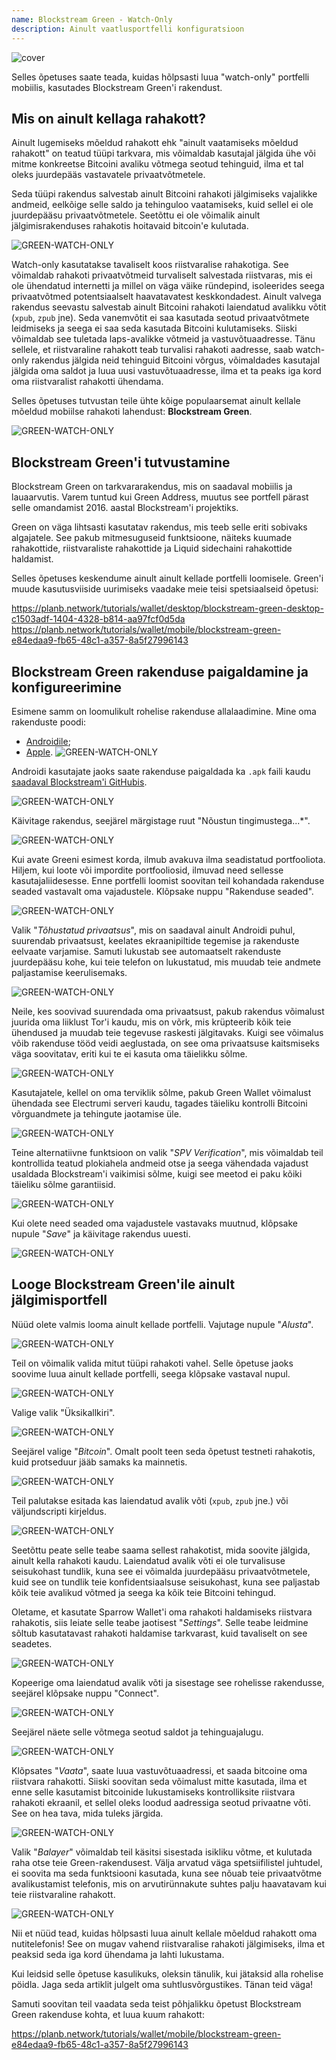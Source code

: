 ```yaml
---
name: Blockstream Green - Watch-Only
description: Ainult vaatlusportfelli konfiguratsioon
---
```

![cover](assets/cover.webp)

Selles õpetuses saate teada, kuidas hõlpsasti luua "watch-only" portfelli mobiilis, kasutades Blockstream Green'i rakendust.

## Mis on ainult kellaga rahakott?

Ainult lugemiseks mõeldud rahakott ehk "ainult vaatamiseks mõeldud rahakott" on teatud tüüpi tarkvara, mis võimaldab kasutajal jälgida ühe või mitme konkreetse Bitcoini avaliku võtmega seotud tehinguid, ilma et tal oleks juurdepääs vastavatele privaatvõtmetele.

Seda tüüpi rakendus salvestab ainult Bitcoini rahakoti jälgimiseks vajalikke andmeid, eelkõige selle saldo ja tehinguloo vaatamiseks, kuid sellel ei ole juurdepääsu privaatvõtmetele. Seetõttu ei ole võimalik ainult jälgimisrakenduses rahakotis hoitavaid bitcoin'e kulutada.

![GREEN-WATCH-ONLY](assets/fr/01.webp)

Watch-only kasutatakse tavaliselt koos riistvaralise rahakotiga. See võimaldab rahakoti privaatvõtmeid turvaliselt salvestada riistvaras, mis ei ole ühendatud internetti ja millel on väga väike ründepind, isoleerides seega privaatvõtmed potentsiaalselt haavatavatest keskkondadest. Ainult valvega rakendus seevastu salvestab ainult Bitcoini rahakoti laiendatud avalikku võtit (`xpub`, `zpub` jne). Seda vanemvõtit ei saa kasutada seotud privaatvõtmete leidmiseks ja seega ei saa seda kasutada Bitcoini kulutamiseks. Siiski võimaldab see tuletada laps-avalikke võtmeid ja vastuvõtuaadresse. Tänu sellele, et riistvaraline rahakott teab turvalisi rahakoti aadresse, saab watch-only rakendus jälgida neid tehinguid Bitcoini võrgus, võimaldades kasutajal jälgida oma saldot ja luua uusi vastuvõtuaadresse, ilma et ta peaks iga kord oma riistvaralist rahakotti ühendama.

Selles õpetuses tutvustan teile ühte kõige populaarsemat ainult kellale mõeldud mobiilse rahakoti lahendust: **Blockstream Green**.

![GREEN-WATCH-ONLY](assets/fr/02.webp)

## Blockstream Green'i tutvustamine

Blockstream Green on tarkvararakendus, mis on saadaval mobiilis ja lauaarvutis. Varem tuntud kui Green Address, muutus see portfell pärast selle omandamist 2016. aastal Blockstream'i projektiks.

Green on väga lihtsasti kasutatav rakendus, mis teeb selle eriti sobivaks algajatele. See pakub mitmesuguseid funktsioone, näiteks kuumade rahakottide, riistvaraliste rahakottide ja Liquid sidechaini rahakottide haldamist.

Selles õpetuses keskendume ainult ainult kellade portfelli loomisele. Green'i muude kasutusviiside uurimiseks vaadake meie teisi spetsiaalseid õpetusi:

https://planb.network/tutorials/wallet/desktop/blockstream-green-desktop-c1503adf-1404-4328-b814-aa97fcf0d5da
https://planb.network/tutorials/wallet/mobile/blockstream-green-e84edaa9-fb65-48c1-a357-8a5f27996143
## Blockstream Green rakenduse paigaldamine ja konfigureerimine

Esimene samm on loomulikult rohelise rakenduse allalaadimine. Mine oma rakenduste poodi:

- [Androidile](https://play.google.com/store/apps/details?id=com.greenaddress.greenbits_android_wallet);
- [Apple](https://apps.apple.com/us/app/green-bitcoin-wallet/id1402243590).
![GREEN-WATCH-ONLY](assets/fr/03.webp)

Androidi kasutajate jaoks saate rakenduse paigaldada ka `.apk` faili kaudu [saadaval Blockstream'i GitHubis](https://github.com/Blockstream/green_android/releases).

![GREEN-WATCH-ONLY](assets/fr/04.webp)

Käivitage rakendus, seejärel märgistage ruut "Nõustun tingimustega...*".

![GREEN-WATCH-ONLY](assets/fr/05.webp)

Kui avate Greeni esimest korda, ilmub avakuva ilma seadistatud portfooliota. Hiljem, kui loote või impordite portfooliosid, ilmuvad need sellesse kasutajaliidesesse. Enne portfelli loomist soovitan teil kohandada rakenduse seaded vastavalt oma vajadustele. Klõpsake nuppu "Rakenduse seaded".

![GREEN-WATCH-ONLY](assets/fr/06.webp)

Valik "*Tõhustatud privaatsus*", mis on saadaval ainult Androidi puhul, suurendab privaatsust, keelates ekraanipiltide tegemise ja rakenduste eelvaate varjamise. Samuti lukustab see automaatselt rakenduste juurdepääsu kohe, kui teie telefon on lukustatud, mis muudab teie andmete paljastamise keerulisemaks.

![GREEN-WATCH-ONLY](assets/fr/07.webp)

Neile, kes soovivad suurendada oma privaatsust, pakub rakendus võimalust juurida oma liiklust Tor'i kaudu, mis on võrk, mis krüpteerib kõik teie ühendused ja muudab teie tegevuse raskesti jälgitavaks. Kuigi see võimalus võib rakenduse tööd veidi aeglustada, on see oma privaatsuse kaitsmiseks väga soovitatav, eriti kui te ei kasuta oma täielikku sõlme.

![GREEN-WATCH-ONLY](assets/fr/08.webp)

Kasutajatele, kellel on oma terviklik sõlme, pakub Green Wallet võimalust ühendada see Electrumi serveri kaudu, tagades täieliku kontrolli Bitcoini võrguandmete ja tehingute jaotamise üle.

![GREEN-WATCH-ONLY](assets/fr/09.webp)

Teine alternatiivne funktsioon on valik "*SPV Verification*", mis võimaldab teil kontrollida teatud plokiahela andmeid otse ja seega vähendada vajadust usaldada Blockstream'i vaikimisi sõlme, kuigi see meetod ei paku kõiki täieliku sõlme garantiisid.

![GREEN-WATCH-ONLY](assets/fr/10.webp)

Kui olete need seaded oma vajadustele vastavaks muutnud, klõpsake nupule "*Save*" ja käivitage rakendus uuesti.

![GREEN-WATCH-ONLY](assets/fr/11.webp)

## Looge Blockstream Green'ile ainult jälgimisportfell

Nüüd olete valmis looma ainult kellade portfelli. Vajutage nupule "*Alusta*".

![GREEN-WATCH-ONLY](assets/fr/12.webp)

Teil on võimalik valida mitut tüüpi rahakoti vahel. Selle õpetuse jaoks soovime luua ainult kellade portfelli, seega klõpsake vastaval nupul.

![GREEN-WATCH-ONLY](assets/fr/13.webp)

Valige valik "Üksikallkiri".

![GREEN-WATCH-ONLY](assets/fr/14.webp)

Seejärel valige "*Bitcoin*". Omalt poolt teen seda õpetust testneti rahakotis, kuid protseduur jääb samaks ka mainnetis.

![GREEN-WATCH-ONLY](assets/fr/15.webp)

Teil palutakse esitada kas laiendatud avalik võti (`xpub`, `zpub` jne.) või väljundscripti kirjeldus.

![GREEN-WATCH-ONLY](assets/fr/16.webp)

Seetõttu peate selle teabe saama sellest rahakotist, mida soovite jälgida, ainult kella rahakoti kaudu. Laiendatud avalik võti ei ole turvalisuse seisukohast tundlik, kuna see ei võimalda juurdepääsu privaatvõtmetele, kuid see on tundlik teie konfidentsiaalsuse seisukohast, kuna see paljastab kõik teie avalikud võtmed ja seega ka kõik teie Bitcoini tehingud.

Oletame, et kasutate Sparrow Wallet'i oma rahakoti haldamiseks riistvara rahakotis, siis leiate selle teabe jaotisest "*Settings*". Selle teabe leidmine sõltub kasutatavast rahakoti haldamise tarkvarast, kuid tavaliselt on see seadetes.

![GREEN-WATCH-ONLY](assets/fr/17.webp)

Kopeerige oma laiendatud avalik võti ja sisestage see rohelisse rakendusse, seejärel klõpsake nuppu "Connect".

![GREEN-WATCH-ONLY](assets/fr/18.webp)

Seejärel näete selle võtmega seotud saldot ja tehinguajalugu.

![GREEN-WATCH-ONLY](assets/fr/19.webp)

Klõpsates "*Vaata*", saate luua vastuvõtuaadressi, et saada bitcoine oma riistvara rahakotti. Siiski soovitan seda võimalust mitte kasutada, ilma et enne selle kasutamist bitcoinide lukustamiseks kontrolliksite riistvara rahakoti ekraanil, et sellel oleks loodud aadressiga seotud privaatne võti. See on hea tava, mida tuleks järgida.

![GREEN-WATCH-ONLY](assets/fr/20.webp)

Valik "*Balayer*" võimaldab teil käsitsi sisestada isikliku võtme, et kulutada raha otse teie Green-rakendusest. Välja arvatud väga spetsiifilistel juhtudel, ei soovita ma seda funktsiooni kasutada, kuna see nõuab teie privaatvõtme avalikustamist telefonis, mis on arvutirünnakute suhtes palju haavatavam kui teie riistvaraline rahakott.

![GREEN-WATCH-ONLY](assets/fr/21.webp)

Nii et nüüd tead, kuidas hõlpsasti luua ainult kellale mõeldud rahakott oma nutitelefonis! See on mugav vahend riistvaralise rahakoti jälgimiseks, ilma et peaksid seda iga kord ühendama ja lahti lukustama.

Kui leidsid selle õpetuse kasulikuks, oleksin tänulik, kui jätaksid alla rohelise pöidla. Jaga seda artiklit julgelt oma suhtlusvõrgustikes. Tänan teid väga!

Samuti soovitan teil vaadata seda teist põhjalikku õpetust Blockstream Green rakenduse kohta, et luua kuum rahakott:

https://planb.network/tutorials/wallet/mobile/blockstream-green-e84edaa9-fb65-48c1-a357-8a5f27996143